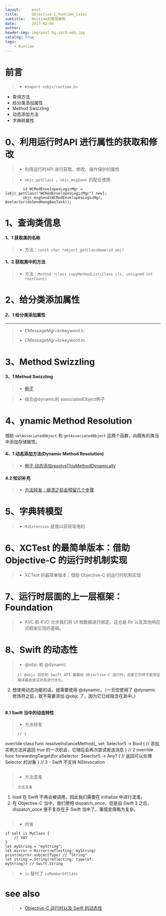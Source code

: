 ```yaml
---
layout:     post
title:      Objective-C_Runtime_Cases
subtitle:   Runtime的使用案例
date:       2017-02-04
author:     
header-img: img/post-bg-ios9-web.jpg
catalog: true
tags:
    - Runtime
--- 
```


# 前言

>* `#import <objc/runtime.h>`


- 查询方法
- 给分类添加属性
- Method Swizzling
- 动态添加方法
- 字典转属性


# 0、利用运行时API 进行属性的获取和修改

>* 利用运行时API 进行获取、修改、操作保护的属性
><script src="https://gist.github.com/zhangkn/b040f5b395aa36e244b2aee59afdf7f4.js"></script>

>* `objc_getClass `、`objc_msgSend `的配合使用

```
        id WCRedEnvelopesLogicMgr = [objc_getClass("WCRedEnvelopesLogicMgr") new];
        objc_msgSend(WCRedEnvelopesLogicMgr, @selector(doSendHongBaoTask));
```


# 1、查询类信息

#### 1、1 获取类的名称

>* 方法：`const char *object_getClassName(id obj)`

#### 1、2 获取类中的方法

>* 方法：`Method *class_copyMethodList(Class cls, unsigned int *outCount) `

# 2、给分类添加属性

####  2、1 给分类添加属性
---


>*  CMessageMgr+knkeyword.h
><script src="https://gist.github.com/zhangkn/4bdb0a2a46d53299b7da9abe2d783161.js"></script>
>
>* CMessageMgr+knkeyword.m
><script src="https://gist.github.com/zhangkn/d6e0758ba1560f71f16e3f25bf4eba7a.js"></script>
>


# 3、Method Swizzling

#### 3、1 Method Swizzling


>* [例子](https://gist.github.com/zhangkn/aa1e1704963fbd4b7e6cd1dcf4ab07e5)
><script src="https://gist.github.com/zhangkn/aa1e1704963fbd4b7e6cd1dcf4ab07e5.js"></script>

>* 结合@dynamic的 associatedObject例子
><script src="https://gist.github.com/zhangkn/6497ec50595c77f3a37f9f074948cc86.js"></script>
>

# 4、ynamic Method Resolution

借助 `setAssociatedObject` 和 `getAssociatedObject` 这两个函数，向既有的类当中添加存储属性。

####  4、1 动态添加方法(Dynamic Method Resolution)


>* [例子:动态添加resolveThisMethodDynamically](https://gist.github.com/zhangkn/9a8464db30e597d9ebb5291070b403f1)
><script src="https://gist.github.com/zhangkn/9a8464db30e597d9ebb5291070b403f1.js"></script>


####  4.2 知识补充

>* [方法转发：崩溃之前会预留几个步骤](https://gist.github.com/zhangkn/473dbdc08c094c21cbe824485362723f)
><script src="https://gist.github.com/zhangkn/473dbdc08c094c21cbe824485362723f.js"></script>
>




# 5、字典转模型


>* `MJExtension` 是我以前经常用的

# 6、XCTest 的最简单版本：借助 Objective-C 的运行时机制实现

>* XCTest 的最简单版本：借助 Objective-C 的运行时机制实现
><script src="https://gist.github.com/zhangkn/ffc9d8d63087c9c1caf65d37fd8c0cf7.js"></script>
>

# 7、运行时层面的上一层框架：Foundation 

>* KVC 和 KVO 允许我们将 UI 和数据进行绑定。这也是 Rx 以及其他响应式框架实现的基础。
><script src="https://gist.github.com/zhangkn/4f3475f0e5af98fa302f6bc6ac84d7e5.js"></script>


# 8、Swift 的动态性

>* @objc 和 @dynamic
>```
>1) @objc 将您的 Swift API 暴露给 Objective-C 运行时，但是它仍然不能保证编译器会尝试对其进行优化。
2) 想使用动态功能的话，就需要使用 @dynamic。（一旦您使用了 @dynamic 修饰符之后，就不需要添加 @objc 了，因为它已经隐含在其中。）
>```


#### 8.1 Swift 当中的动态特性

>* 方法转发
>```
>// 1
override class func resolveInstanceMethod(_ sel: Selector!)
-> Bool {
    // 添加实例方法并返回 true 的一次机会，它随后会再次尝试发送消息
}
// 2
override func forwardingTarget(for aSelector: Selector!) ->
Any? {
    // 返回可以处理 Selector 的对象
}
// 3 - Swift 不支持 NSInvocation
>```


>* 方法混淆
>```
>方法混淆
1) load 在 Swift 不再会被调用，因此我们需要在 initialize 中进行混淆。
2) 在 Objective-C 当中，我们使用 dispatch_once，但是自 Swift 3 之后，dispatch_once 便不复存在于 Swift 当中了。事情变得略为复杂。
>```

>* 内省
```
if self is MyClass {
    // YAY
}
let myString = "myString";
let mirror = Mirror(reflecting: myString)
print(mirror.subjectType) // “String"
let string = String(reflecting: type(of:
myString)) // Swift.String
```


>* `is` 替代了 `isMemberOfClass`
>







# see also

>* [Objective-C 运行时以及 Swift 的动态性](https://segmentfault.com/a/1190000012362645)
>